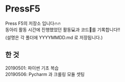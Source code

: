 # PressF5 
Press F5의 저장소 입니다:fire::fire:  
동아리 활동 시간에 진행했었던 활동:computer:과 코드:page_with_curl:를 기록합니다!!  
(설명은 각 폴더에 YYYYMMDD.md 로 저장됩니다.)
##  한 것 
20190501: 파이썬 기초 복습  
20190506: Pycharm 과 크롤링 모듈 셋팅
